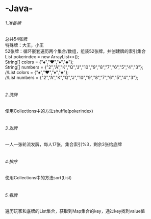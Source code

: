 # -Java-
###### 1.准备牌<br>
总共54张牌<br>
特殊牌：大王，小王<br>
52张牌：循环嵌套遍历两个集合/数组，组装52张牌，并创建牌的索引集合<br>
List<Integer> pokerindex = new ArrayList<>();<br>
String[] colors = {"♠","♥","♦","♣"};<br>
String[] numbers = {"2","A","K","Q","J","10","9","8","7","6","5","4","3"};<br>
//List<String> colors = {"♠","♥","♦","♣"};<br>
//List<String> numbers = {"2","A","K","Q","J","10","9","8","7","6","5","4","3"};<br><br>
###### 2.洗牌<br>
使用Collections中的方法shuffle(pokerindex)<br><br>
###### 3.发牌<br>
一人一张轮流发牌，每人17张，集合索引%3，剩余3张给底牌<br><br>
###### 4.排序<br>
使用Collections中的方法sort(List)<br><br>
###### 5.看牌<br>
遍历玩家和底牌的List集合，获取到Map集合的key，通过key找到value值


